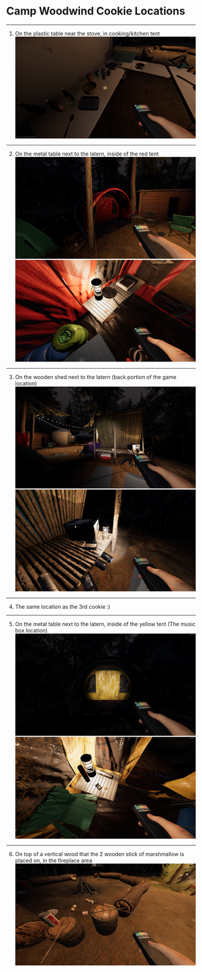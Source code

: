 # Camp Woodwind Cookie Locations
----
1. On the plastic table near the stove, in cooking/kitchen tent ![plastic table near the stove](images/1.png)
----
2. On the metal table next to the latern, inside of the red tent ![red tent](images/2-1.png) ![metal table in red tent](images/2-2.png)
----
3. On the wooden shed next to the latern (back portion of the game location) ![wooden shed](images/3-1.png) ![next to the latern](images/3-2.png)
----
4. The same location as the 3rd cookie :)
----
5. On the metal table next to the latern, inside of the yellow tent (The music box location) ![yellow tent](images/5-1.png)![metal table in yellow tent](images/5-2.png)
----
6. On top of a vertical wood that the 2 wooden stick of marshmallow is placed on, in the fireplace area ![vertical wood](images/6.png)